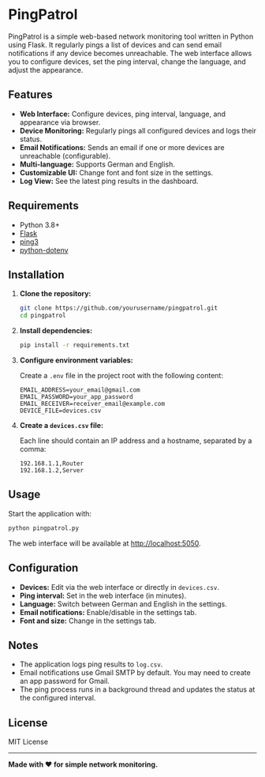 # PingPatrol

PingPatrol is a simple web-based network monitoring tool written in Python using Flask. It regularly pings a list of devices and can send email notifications if any device becomes unreachable. The web interface allows you to configure devices, set the ping interval, change the language, and adjust the appearance.

## Features

- **Web Interface:** Configure devices, ping interval, language, and appearance via browser.
- **Device Monitoring:** Regularly pings all configured devices and logs their status.
- **Email Notifications:** Sends an email if one or more devices are unreachable (configurable).
- **Multi-language:** Supports German and English.
- **Customizable UI:** Change font and font size in the settings.
- **Log View:** See the latest ping results in the dashboard.

## Requirements

- Python 3.8+
- [Flask](https://flask.palletsprojects.com/)
- [ping3](https://github.com/kyan001/ping3)
- [python-dotenv](https://github.com/theskumar/python-dotenv)

## Installation

1. **Clone the repository:**
    ```sh
    git clone https://github.com/yourusername/pingpatrol.git
    cd pingpatrol
    ```

2. **Install dependencies:**
    ```sh
    pip install -r requirements.txt
    ```

3. **Configure environment variables:**

    Create a `.env` file in the project root with the following content:
    ```
    EMAIL_ADDRESS=your_email@gmail.com
    EMAIL_PASSWORD=your_app_password
    EMAIL_RECEIVER=receiver_email@example.com
    DEVICE_FILE=devices.csv
    ```

4. **Create a `devices.csv` file:**

    Each line should contain an IP address and a hostname, separated by a comma:
    ```
    192.168.1.1,Router
    192.168.1.2,Server
    ```

## Usage

Start the application with:

```sh
python pingpatrol.py
```

The web interface will be available at [http://localhost:5050](http://localhost:5050).

## Configuration

- **Devices:** Edit via the web interface or directly in `devices.csv`.
- **Ping interval:** Set in the web interface (in minutes).
- **Language:** Switch between German and English in the settings.
- **Email notifications:** Enable/disable in the settings tab.
- **Font and size:** Change in the settings tab.

## Notes

- The application logs ping results to `log.csv`.
- Email notifications use Gmail SMTP by default. You may need to create an app password for Gmail.
- The ping process runs in a background thread and updates the status at the configured interval.

## License

MIT License

---

**Made with ❤️ for simple network monitoring.**
